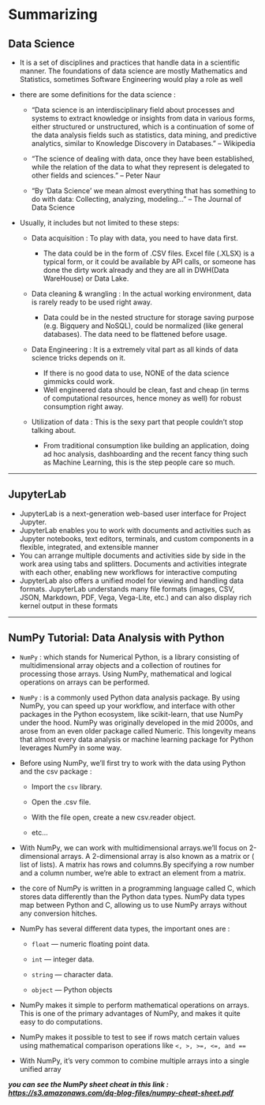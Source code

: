 # Summarizing

## Data Science
* It is a set of disciplines and practices that handle data in a scientific manner. The foundations
of data science are mostly Mathematics and Statistics, sometimes Software Engineering would play a role as well
* there are some definitions for the data science :
  * “Data science is an interdisciplinary field about processes and systems to extract knowledge or insights from data in various forms, either structured or 
  unstructured, which is a continuation of some of the data analysis fields such as statistics, data mining, and predictive analytics, similar to Knowledge 
  Discovery in Databases.” – Wikipedia


  * “The science of dealing with data, once they have been established, while the relation of the data to what they represent 
  is delegated to other fields and sciences.” – Peter Naur


  * “By ‘Data Science’ we mean almost everything that has something to do with data: Collecting, analyzing, 
  modeling…” – The Journal of Data Science

* Usually, it includes but not limited to these steps:
  * Data acquisition : To play with data, you need to have data first.
    * The data could be in the form of .CSV files. Excel file (.XLSX) is a typical form, or it could be available by API calls, or someone has done
    the dirty work already and they are all in DWH(Data WareHouse) or Data Lake.


  * Data cleaning & wrangling : In the actual working environment, data is rarely ready to be used right away.
    * Data could be in the nested structure for storage saving purpose (e.g. Bigquery and NoSQL), could be normalized (like general databases). The data 
    need to be flattened before usage.

  * Data Engineering : It is a extremely vital part as all kinds of data science tricks depends on it.
    * If there is no good data to use, NONE of the data science gimmicks could work.
    * Well engineered data should be clean, fast and cheap (in terms of computational resources, hence money as well) for robust
    consumption right away.


  * Utilization of data : This is the sexy part that people couldn’t stop talking about.
    * From traditional consumption like building an application, doing ad hoc analysis, dashboarding and the recent fancy thing such as 
    Machine Learning, this is the step people care so much.
    
 ---------------------------------------------------------------------------------------------------------------------------------------------

## JupyterLab
* JupyterLab is a next-generation web-based user interface for Project Jupyter.
* JupyterLab enables you to work with documents and activities such as Jupyter notebooks, text editors, terminals, and custom
components in a flexible, integrated, and extensible manner
* You can arrange multiple documents and activities side by side in the work area using tabs and splitters. Documents and activities
integrate with each other, enabling new workflows for interactive computing
* JupyterLab also offers a unified model for viewing and handling data formats. JupyterLab understands many file formats (images, CSV, JSON, Markdown, PDF, Vega, Vega-Lite, etc.)
and can also display rich kernel output in these formats
--------------------------------------------------------------------------------------------------------------------------------------------------
## NumPy Tutorial: Data Analysis with Python

* `NumPy` : which stands for Numerical Python, is a library consisting of multidimensional array objects and a collection of routines for processing those arrays.
Using NumPy, mathematical and logical operations on arrays can be performed.
* `NumPy` :  is a commonly used Python data analysis package. By using NumPy, you can speed up your workflow, and interface with other packages in the Python
ecosystem, like scikit-learn, that use NumPy under the hood. NumPy was originally developed in the mid 2000s, and arose from an even older 
package called Numeric. This longevity means that almost every data analysis or machine learning package for Python leverages NumPy in some way.

* Before using NumPy, we’ll first try to work with the data using Python and the csv package :
  * Import the `csv` library.
  * Open the .csv file.

  * With the file open, create a new csv.reader object.

  * etc...

* With NumPy, we can work with multidimensional arrays.we’ll focus on 2-dimensional arrays. A 2-dimensional array is also known as a matrix or ( list of lists). A matrix 
has rows and columns.By specifying a row number and a column number, we’re able to extract an element from a matrix.
* the core of NumPy is written in a programming language called C, which stores data differently than the Python data types. NumPy data types map between Python and C, allowing
us to use NumPy arrays without any conversion hitches.
* NumPy has several different data types, the important ones are :
  * `float` — numeric floating point data.

  * `int` — integer data.
  * `string` — character data.
  * `object` — Python objects

* NumPy makes it simple to perform mathematical operations on arrays. This is one of the primary advantages of NumPy, and makes it
quite easy to do computations.

* NumPy makes it possible to test to see if rows match certain values using mathematical comparison operations like `<, >, >=, <=, and ==`
* With NumPy, it’s very common to combine multiple arrays into a single unified array


***you can see the NumPy sheet cheat in this link : https://s3.amazonaws.com/dq-blog-files/numpy-cheat-sheet.pdf***
